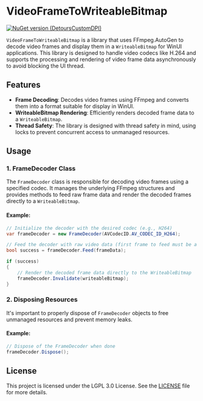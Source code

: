 # VideoFrameToWriteableBitmap
[![NuGet version (DetoursCustomDPI)](https://img.shields.io/nuget/v/VideoFrameToWriteableBitmap.svg?style=flat-square)](https://www.nuget.org/packages/VideoFrameToWriteableBitmap/)

`VideoFrameToWriteableBitmap` is a library that uses FFmpeg.AutoGen to decode video frames and display them in a `WriteableBitmap` for WinUI applications. This library is designed to handle video codecs like H.264 and supports the processing and rendering of video frame data asynchronously to avoid blocking the UI thread.

## Features

- **Frame Decoding**: Decodes video frames using FFmpeg and converts them into a format suitable for display in WinUI.
- **WriteableBitmap Rendering**: Efficiently renders decoded frame data to a `WriteableBitmap`.
- **Thread Safety**: The library is designed with thread safety in mind, using locks to prevent concurrent access to unmanaged resources.

## Usage

### 1. FrameDecoder Class

The `FrameDecoder` class is responsible for decoding video frames using a specified codec. It manages the underlying FFmpeg structures and provides methods to feed raw frame data and render the decoded frames directly to a `WriteableBitmap`.

#### Example:
```csharp
// Initialize the decoder with the desired codec (e.g., H264)
var frameDecoder = new FrameDecoder(AVCodecID.AV_CODEC_ID_H264);

// Feed the decoder with raw video data (first frame to feed must be a full NAL unit (I frame) for H264)
bool success = frameDecoder.Feed(frameData);

if (success)
{
    // Render the decoded frame data directly to the WriteableBitmap
    frameDecoder.Invalidate(writeableBitmap);
}
```

### 2. Disposing Resources

It's important to properly dispose of `FrameDecoder` objects to free unmanaged resources and prevent memory leaks.

#### Example:
```csharp
// Dispose of the FrameDecoder when done
frameDecoder.Dispose();
```

## License

This project is licensed under the LGPL 3.0 License. See the [LICENSE](LICENSE.txt) file for more details.
